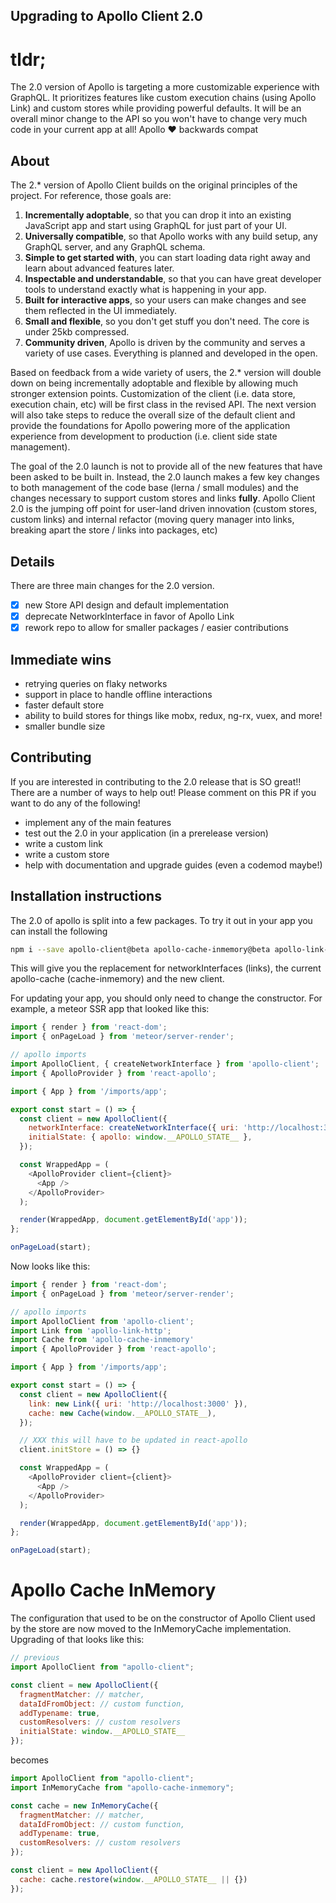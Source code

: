 ## Upgrading to Apollo Client 2.0

# tldr;
The 2.0 version of Apollo is targeting a more customizable experience with GraphQL. It prioritizes features like custom execution chains (using Apollo Link) and custom stores while providing powerful defaults. It will be an overall minor change to the API so you won't have to change very much code in your current app at all! Apollo ❤️  backwards compat

## About
The 2.* version of Apollo Client builds on the original principles of the project. For reference, those goals are:

1. **Incrementally adoptable**, so that you can drop it into an existing JavaScript app and start using GraphQL for just part of your UI.
2. **Universally compatible**, so that Apollo works with any build setup, any GraphQL server, and any GraphQL schema.
3. **Simple to get started with**, you can start loading data right away and learn about advanced features later.
4. **Inspectable and understandable**, so that you can have great developer tools to understand exactly what is happening in your app.
5. **Built for interactive apps**, so your users can make changes and see them reflected in the UI immediately.
6. **Small and flexible**, so you don't get stuff you don't need. The core is under 25kb compressed.
7. **Community driven**, Apollo is driven by the community and serves a variety of use cases. Everything is planned and developed in the open.

Based on feedback from a wide variety of users, the 2.* version will double down on being incrementally adoptable and flexible by allowing much stronger extension points. Customization of the client (i.e. data store, execution chain, etc) will be first class in the revised API. The next version will also take steps to reduce the overall size of the default client and provide the foundations for Apollo powering more of the application experience from development to production (i.e. client side state management).

The goal of the 2.0 launch is not to provide all of the new features that have been asked to be built in. Instead, the 2.0 launch makes a few key changes to both management of the code base (lerna / small modules) and the changes necessary to support custom stores and links **fully**. Apollo Client 2.0 is the jumping off point for user-land driven innovation (custom stores, custom links) and internal refactor (moving query manager into links, breaking apart the store / links into packages, etc)

## Details
There are three main changes for the 2.0 version.
- [x] new Store API design and default implementation
- [x] deprecate NetworkInterface in favor of Apollo Link
- [x] rework repo to allow for smaller packages / easier contributions

## Immediate wins
* retrying queries on flaky networks
* support in place to handle offline interactions
* faster default store
* ability to build stores for things like mobx, redux, ng-rx, vuex, and more!
* smaller bundle size

## Contributing
If you are interested in contributing to the 2.0 release that is SO great!! There are a number of ways to help out! Please comment on this PR if you want to do any of the following!
- implement any of the main features
- test out the 2.0 in your application (in a prerelease version)
- write a custom link
- write a custom store
- help with documentation and upgrade guides (even a codemod maybe!)

## Installation instructions
The 2.0 of apollo is split into a few packages. To try it out in your app you can install the following
```bash
npm i --save apollo-client@beta apollo-cache-inmemory@beta apollo-link-http@beta
```

This will give you the replacement for networkInterfaces (links), the current apollo-cache (cache-inmemory) and the new client.

For updating your app, you should only need to change the constructor. For example, a meteor SSR app that looked like this:
```js
import { render } from 'react-dom';
import { onPageLoad } from 'meteor/server-render';

// apollo imports
import ApolloClient, { createNetworkInterface } from 'apollo-client';
import { ApolloProvider } from 'react-apollo';

import { App } from '/imports/app';

export const start = () => {
  const client = new ApolloClient({
    networkInterface: createNetworkInterface({ uri: 'http://localhost:3000' }),
    initialState: { apollo: window.__APOLLO_STATE__ },
  });

  const WrappedApp = (
    <ApolloProvider client={client}>
      <App />
    </ApolloProvider>
  );

  render(WrappedApp, document.getElementById('app'));
};

onPageLoad(start);
```

Now looks like this:
```js
import { render } from 'react-dom';
import { onPageLoad } from 'meteor/server-render';

// apollo imports
import ApolloClient from 'apollo-client';
import Link from 'apollo-link-http';
import Cache from 'apollo-cache-inmemory'
import { ApolloProvider } from 'react-apollo';

import { App } from '/imports/app';

export const start = () => {
  const client = new ApolloClient({
    link: new Link({ uri: 'http://localhost:3000' }),
    cache: new Cache(window.__APOLLO_STATE__),
  });

  // XXX this will have to be updated in react-apollo
  client.initStore = () => {}

  const WrappedApp = (
    <ApolloProvider client={client}>
      <App />
    </ApolloProvider>
  );

  render(WrappedApp, document.getElementById('app'));
};

onPageLoad(start);
```

# Apollo Cache InMemory
The configuration that used to be on the constructor of Apollo Client used by the store are now moved to the InMemoryCache implementation. Upgrading of that looks like this:

```js
// previous
import ApolloClient from "apollo-client";

const client = new ApolloClient({
  fragmentMatcher: // matcher,
  dataIdFromObject: // custom function,
  addTypename: true,
  customResolvers: // custom resolvers
  initialState: window.__APOLLO_STATE__
});

```

becomes

```js
import ApolloClient from "apollo-client";
import InMemoryCache from "apollo-cache-inmemory";

const cache = new InMemoryCache({
  fragmentMatcher: // matcher,
  dataIdFromObject: // custom function,
  addTypename: true,
  customResolvers: // custom resolvers
});

const client = new ApolloClient({
  cache: cache.restore(window.__APOLLO_STATE__ || {})
});
```
